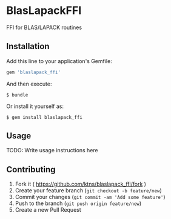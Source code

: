# BlasLapackFFI

FFI for BLAS/LAPACK routines

## Installation

Add this line to your application's Gemfile:

```ruby
gem 'blaslapack_ffi'
```

And then execute:

    $ bundle

Or install it yourself as:

    $ gem install blaslapack_ffi

## Usage

TODO: Write usage instructions here

## Contributing

1. Fork it ( https://github.com/ktns/blaslapack_ffi/fork )
2. Create your feature branch (`git checkout -b feature/new`)
3. Commit your changes (`git commit -am 'Add some feature'`)
4. Push to the branch (`git push origin feature/new`)
5. Create a new Pull Request
